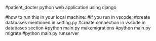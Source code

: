 #patient_docter python web application using django


#how to run this in your local machine:
#if you run in vscode:
#create databases mentioned in setting.py
#create connection in vscode in databases section
#python main.py makemigrations
#python main.py migrate
#python main.py runserver
